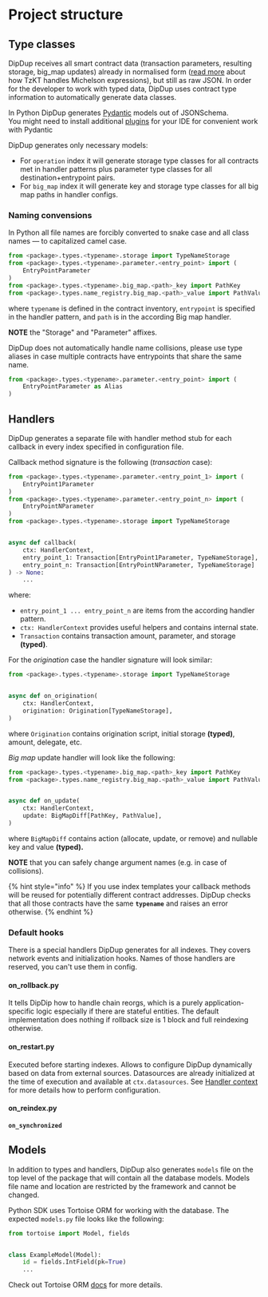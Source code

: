 # Project structure

## Type classes

DipDup receives all smart contract data (transaction parameters, resulting storage, big_map updates) already in normalised form \([read more](https://baking-bad.org/blog/2021/03/03/tzkt-v14-released-with-improved-smart-contract-data-and-websocket-api/) about how TzKT handles Michelson expressions\), but still as raw JSON. In order for the developer to work with typed data, DipDup uses contract type information to automatically generate data classes.

In Python DipDup generates [Pydantic](https://pydantic-docs.helpmanual.io/datamodel_code_generator/) models out of JSONSchema.  
You might need to install additional [plugins](https://pydantic-docs.helpmanual.io/pycharm_plugin/) for your IDE for convenient work with Pydantic

DipDup generates only necessary models:

* For `operation` index it will generate storage type classes for all contracts met in handler patterns plus parameter type classes for all destination+entrypoint pairs.
* For `big_map` index it will generate key and storage type classes for all big map paths in handler configs.

### Naming convensions

In Python all file names are forcibly converted to snake case and all class names — to capitalized camel case.

```python
from <package>.types.<typename>.storage import TypeNameStorage
from <package>.types.<typename>.parameter.<entry_point> import (
    EntryPointParameter
)
from <package>.types.<typename>.big_map.<path>_key import PathKey
from <package>.types.name_registry.big_map.<path>_value import PathValue
```

where `typename` is defined in the contract inventory, `entrypoint` is specified in the handler pattern, and `path` is in the according Big map handler.

**NOTE** the "Storage" and "Parameter" affixes.

DipDup does not automatically handle name collisions, please use type aliases in case multiple contracts have entrypoints that share the same name.


```python
from <package>.types.<typename>.parameter.<entry_point> import (
    EntryPointParameter as Alias
)
```

## Handlers

DipDup generates a separate file with handler method stub for each callback in every index specified in configuration file.

Callback method signature is the following \(_transaction_ case\):

```python
from <package>.types.<typename>.parameter.<entry_point_1> import (
    EntryPoint1Parameter
)
from <package>.types.<typename>.parameter.<entry_point_n> import (
    EntryPointNParameter
)
from <package>.types.<typename>.storage import TypeNameStorage


async def callback(
    ctx: HandlerContext,
    entry_point_1: Transaction[EntryPoint1Parameter, TypeNameStorage],
    entry_point_n: Transaction[EntryPointNParameter, TypeNameStorage]
) -> None:
    ...
```

where:

* `entry_point_1 ... entry_point_n` are items from the according handler pattern.
* `ctx: HandlerContext` provides useful helpers and contains internal state.
* `Transaction` contains transaction amount, parameter, and storage **\(typed\)**.

For the _origination_ case the handler signature will look similar:

```python
from <package>.types.<typename>.storage import TypeNameStorage


async def on_origination(
    ctx: HandlerContext,
    origination: Origination[TypeNameStorage],
)
```

where `Origination` contains origination script, initial storage **\(typed\)**, amount, delegate, etc.

_Big map_ update handler will look like the following:

```python
from <package>.types.<typename>.big_map.<path>_key import PathKey
from <package>.types.name_registry.big_map.<path>_value import PathValue


async def on_update(
    ctx: HandlerContext,
    update: BigMapDiff[PathKey, PathValue],
)
```

where `BigMapDiff` contains action \(allocate, update, or remove\) and nullable key and value **\(typed\).**

**NOTE** that you can safely change argument names \(e.g. in case of collisions\).

{% hint style="info" %}
If you use index templates your callback methods will be reused for potentially different contract addresses. DipDup checks that all those contracts have the same **`typename`** and raises an error otherwise.
{% endhint %}

### Default hooks

There is a special handlers DipDup generates for all indexes. They covers network events and initialization hooks. Names of those handlers are reserved, you can't use them in config.

#### on\_rollback.py

It tells DipDip how to handle chain reorgs, which is a purely application-specific logic especially if there are stateful entities. The default implementation does nothing if rollback size is 1 block and full reindexing otherwise.

#### on\_restart.py

Executed before starting indexes. Allows to configure DipDup dynamically based on data from external sources. Datasources are already initialized at the time of execution and available at `ctx.datasources`. See [Handler context](../advanced/handler-context.md) for more details how to perform configuration.

#### on\_reindex.py

#### `on_synchronized`

## Models

In addition to types and handlers, DipDup also generates `models` file on the top level of the package that will contain all the database models. Models file name and location are restricted by the framework and cannot be changed.

Python SDK uses Tortoise ORM for working with the database. The expected `models.py` file looks like the following:

```python
from tortoise import Model, fields


class ExampleModel(Model):
    id = fields.IntField(pk=True)
    ...
```

Check out Tortoise ORM [docs](https://tortoise-orm.readthedocs.io/en/latest/getting_started.html#tutorial) for more details.